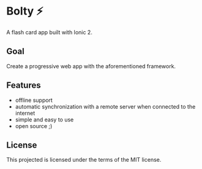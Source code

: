# Bolty :zap:
A flash card app built with Ionic 2.

## Goal
Create a progressive web app with the aforementioned framework.

## Features
* offline support
* automatic synchronization with a remote server when connected to the internet
* simple and easy to use
* open source ;)

## License
This projected is licensed under the terms of the MIT license.
